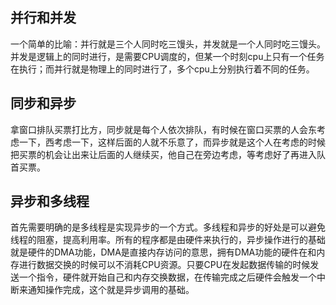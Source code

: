## 并行和并发
一个简单的比喻：并行就是三个人同时吃三馒头，并发就是一个人同时吃三馒头。
并发是逻辑上的同时进行，是需要CPU调度的，但某一个时刻cpu上只有一个任务在执行；而并行就是物理上的同时进行了，多个cpu上分别执行着不同的任务。

## 同步和异步
拿窗口排队买票打比方，同步就是每个人依次排队，有时候在窗口买票的人会东考虑一下，西考虑一下，这样后面的人就不乐意了，而异步就是这个人在考虑的时候把买票的机会让出来让后面的人继续买，他自己在旁边考虑，等考虑好了再进入队首买票。

## 异步和多线程
首先需要明确的是多线程是实现异步的一个方式。多线程和异步的好处是可以避免线程的阻塞，提高利用率。所有的程序都是由硬件来执行的，异步操作进行的基础就是硬件的DMA功能，DMA是直接内存访问的意思，拥有DMA功能的硬件在和内存进行数据交换的时候可以不消耗CPU资源。只要CPU在发起数据传输的时候发送一个指令，硬件就开始自己和内存交换数据，在传输完成之后硬件会触发一个中断来通知操作完成，这个就是异步调用的基础。